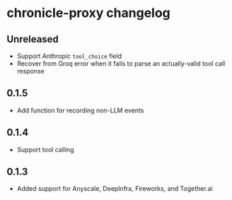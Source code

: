 # chronicle-proxy changelog

## Unreleased

- Support Anthropic `tool_choice` field
- Recover from Groq error when it fails to parse an actually-valid tool call response

## 0.1.5

- Add function for recording non-LLM events

## 0.1.4

- Support tool calling

## 0.1.3

- Added support for Anyscale, DeepInfra, Fireworks, and Together.ai
